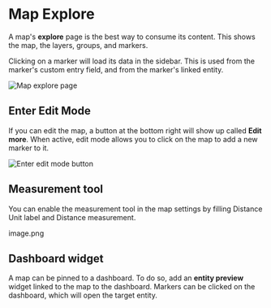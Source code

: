 # Map Explore

A map's **explore** page is the best way to consume its content. This shows the map, the layers, groups, and markers.

Clicking on a marker will load its data in the sidebar. This is used from the marker's custom entry field, and from the marker's linked entity.

![Map explore page](img/map-explore.png)


## Enter Edit Mode

If you can edit the map, a button at the bottom right will show up called **Edit more**. When active, edit mode allows you to click on the map to add a new marker to it.

![Enter edit mode button](img/map-edit-mode.png)

## Measurement tool
You can enable the measurement tool in the map settings by filling Distance Unit label and Distance measurement.

image.png

## Dashboard widget

A map can be pinned to a dashboard. To do so, add an **entity preview** widget linked to the map to the dashboard. Markers can be clicked on the dashboard, which will open the target entity.
